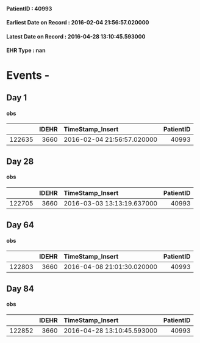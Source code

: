 
#### PatientID : 40993
#### Earliest Date on Record : 2016-02-04 21:56:57.020000
#### Latest Date on Record : 2016-04-28 13:10:45.593000
#### EHR Type : nan

# Events - 

## Day 1

#### obs
|        |   IDEHR | TimeStamp_Insert           |   PatientID |
|-------:|--------:|:---------------------------|------------:|
| 122635 |    3660 | 2016-02-04 21:56:57.020000 |       40993 |


## Day 28

#### obs
|        |   IDEHR | TimeStamp_Insert           |   PatientID |
|-------:|--------:|:---------------------------|------------:|
| 122705 |    3660 | 2016-03-03 13:13:19.637000 |       40993 |


## Day 64

#### obs
|        |   IDEHR | TimeStamp_Insert           |   PatientID |
|-------:|--------:|:---------------------------|------------:|
| 122803 |    3660 | 2016-04-08 21:01:30.020000 |       40993 |


## Day 84

#### obs
|        |   IDEHR | TimeStamp_Insert           |   PatientID |
|-------:|--------:|:---------------------------|------------:|
| 122852 |    3660 | 2016-04-28 13:10:45.593000 |       40993 |


